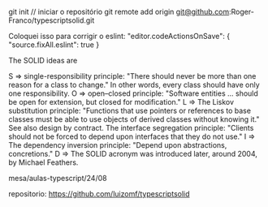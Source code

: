 git init // iniciar o repositório
git remote add origin git@github.com:Roger-Franco/typescriptsolid.git

Coloquei isso para corrigir o eslint:
"editor.codeActionsOnSave": {
      "source.fixAll.eslint": true
    }



The SOLID ideas are

S => single-responsibility principle: "There should never be more than one reason for a class to change." In other words, every class should have only one responsibility.
O => open–closed principle: "Software entities ... should be open for extension, but closed for modification."
L => The Liskov substitution principle: "Functions that use pointers or references to base classes must be able to use objects of derived classes without knowing it." See also design by contract.
The interface segregation principle: "Clients should not be forced to depend upon interfaces that they do not use."
I => The dependency inversion principle: "Depend upon abstractions,  concretions."
D => The SOLID acronym was introduced later, around 2004, by Michael Feathers.


mesa/aulas-typescript/24/08

repositorio: https://github.com/luizomf/typescriptsolid

